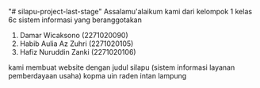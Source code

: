 "# silapu-project-last-stage" 
Assalamu'alaikum kami dari kelompok 1 kelas 6c sistem informasi yang beranggotakan
1. Damar Wicaksono (2271020090)
2. Habib Aulia Az Zuhri (2271020105)
3. Hafiz Nuruddin Zanki (2271020106)

kami membuat website dengan judul silapu (sistem informasi layanan pemberdayaan usaha) kopma uin raden intan lampung
